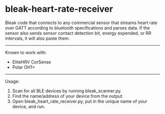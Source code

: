# bleak-heart-rate-receiver
Bleak code that connects to any commercial sensor that streams heart rate over GATT according to bluetooth specifications and parses data.
If the sensor also sends sensor contact detection bit, energy expended, or RR intervals, it will also paste them.

---
Known to work with:
- EliteHRV CorSense
- Polar OH1+ 

---
Usage:
1. Scan for all BLE devices by running bleak_scanner.py.
2. Find the name/address of your device from the output.
1. Open bleak_heart_rate_receiver.py, put in the unique name of your device, and run.
